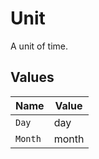 # Unit

A unit of time.


## Values

| Name    | Value   |
| ------- | ------- |
| `Day`   | day     |
| `Month` | month   |